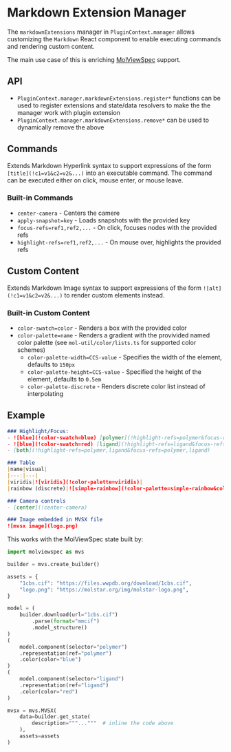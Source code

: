 # Markdown Extension Manager

The `markdownExtensions` manager in `PluginContext.manager` allows customizing
the `Markdown` React component to enable executing commands and rendering custom content.

The main use case of this is enriching [MolViewSpec](`https://molstar.org/mol-view-spec`) support.

## API

- `PluginContext.manager.markdownExtensions.register*` functions can be used to register extensions and state/data resolvers to make the the manager work with plugin extension
- `PluginContext.manager.markdownExtensions.remove*` can be used to dynamically remove the above

## Commands

Extends Markdown Hyperlink syntax to support expressions of the form `[title](!c1=v1&c2=v2&...)` into an executable command. The command can be executed either on click, mouse enter, or mouse leave.

### Built-in Commands

- `center-camera` - Centers the camere
- `apply-snapshot=key` - Loads snapshots with the provided key
- `focus-refs=ref1,ref2,...` - On click, focuses nodes with the provided refs
- `highlight-refs=ref1,ref2,...` - On mouse over, highlights the provided refs

## Custom Content

Extends Markdown Image syntax to support expressions of the form `![alt](!c1=v1&c2=v2&...)` to render custom elements instead.

### Built-in Custom Content

- `color-swatch=color` - Renders a box with the provided color
- `color-palette=name` - Renders a gradient with the provivided named color palette (see `mol-util/color/lists.ts` for supported color schemes)
  - `color-palette-width=CCS-value` - Specifies the width of the element, defaults to `150px`
  - `color-palette-height=CCS-value` - Specified the height of the element, defaults to `0.5em`
  - `color-palette-discrete` - Renders discrete color list instead of interpolating


## Example

```markdown
### Highlight/Focus:
- ![blue](!color-swatch=blue) [polymer](!highlight-refs=polymer&focus-refs=polymer)
- ![blue](!color-swatch=red) [ligand](!highlight-refs=ligand&focus-refs=ligand)
- [both](!highlight-refs=polymer,ligand&focus-refs=polymer,ligand)

### Table
|name|visual|
|---:|---|
|viridis|![viridis](!color-palette=viridis)|
|rainbow (discrete)|![simple-rainbow](!color-palette=simple-rainbow&color-palette-discrete)|

### Camera controls
- [center](!center-camera)

### Image embedded in MVSX file
![mvsx image](logo.png)
```

This works with the MolViewSpec state built by:

```py
import molviewspec as mvs

builder = mvs.create_builder()

assets = {
    "1cbs.cif": "https://files.wwpdb.org/download/1cbs.cif",
    "logo.png": "https://molstar.org/img/molstar-logo.png",
}

model = (
    builder.download(url="1cbs.cif")
        .parse(format="mmcif")
        .model_structure()
)
(
    model.component(selector="polymer")
    .representation(ref="polymer")
    .color(color="blue")
)
(
    model.component(selector="ligand")
    .representation(ref="ligand")
    .color(color="red")
)

mvsx = mvs.MVSX(
    data=builder.get_state(
        description="""..."""  # inline the code above
    ),
    assets=assets
)
```